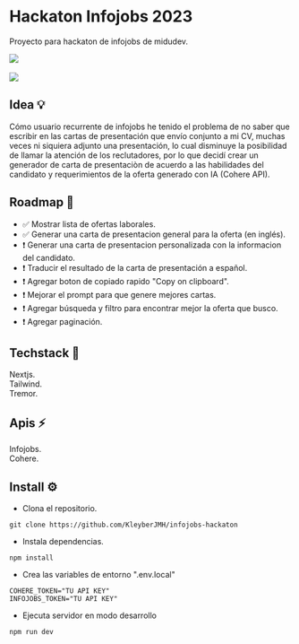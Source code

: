 # Hackaton Infojobs 2023
Proyecto para hackaton de infojobs de midudev.<br>

![](https://api.checklyhq.com/v1/badges/checks/8cf2ee2e-9908-4300-8bd5-fd07bcb14441?style=for-the-badge&theme=dark) <br><br>
[![](https://img.shields.io/badge/-Demo-lightgreen?style=for-the-badge&theme=dark)](https://infojobs-hackaton-kleyberjmh.vercel.app/)

## Idea 💡
Cómo usuario recurrente de infojobs he tenido el problema de no saber que escribir en las cartas de presentación que envío conjunto a mi CV, muchas veces ni siquiera adjunto una presentación, lo cual disminuye la posibilidad de llamar la atención de los reclutadores, por lo que decidí crear un generador de carta de presentaciòn de acuerdo a las habilidades del candidato y requerimientos de la oferta generado con IA (Cohere API).

## Roadmap 📆
- ✅ Mostrar lista de ofertas laborales.<br>
- ✅ Generar una carta de presentacion general para la oferta (en inglés).<br>
- ❗ Generar una carta de presentacion personalizada con la informacion del candidato.<br>
- ❗ Traducir el resultado de la carta de presentación a español.<br>
- ❗ Agregar boton de copiado rapido "Copy on clipboard".<br>
- ❗ Mejorar el prompt para que genere mejores cartas.<br>
- ❗ Agregar búsqueda y filtro para encontrar mejor la oferta que busco.<br>
- ❗ Agregar paginación.

## Techstack 🚀
Nextjs. <br>
Tailwind. <br>
Tremor.

## Apis ⚡
Infojobs. <br>
Cohere.<br>

## Install ⚙️
- Clona el repositorio.
```
git clone https://github.com/KleyberJMH/infojobs-hackaton
```
- Instala dependencias.
```
npm install
```
- Crea las variables de entorno ".env.local"
```
COHERE_TOKEN="TU API KEY"
INFOJOBS_TOKEN="TU API KEY"
```
- Ejecuta servidor en modo desarrollo
```
npm run dev
```
